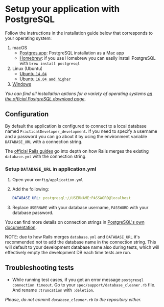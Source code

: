 # Setup your application with PostgreSQL

Follow the instructions in the installation guide below that corresponds to your operating system:

1.  macOS
    - [Postgres.app](https://postgresapp.com/): PostgreSQL installation as a Mac app
    - [Homebrew](https://brew.sh/): if you use Homebrew you can easily install PostgreSQL with `brew install postgresql`
1.  Linux (Ubuntu)
    - [Ubuntu `14.04`](https://www.digitalocean.com/community/tutorials/how-to-install-and-use-postgresql-on-ubuntu-14-04)
    - [Ubuntu `16.04 and higher`](https://www.digitalocean.com/community/tutorials/how-to-install-and-use-postgresql-on-ubuntu-16-04)
1.  [Windows](https://www.postgresql.org/download/windows/)

_You can find all installation options for a variety of operating systems [on the official PostgreSQL download page](https://www.postgresql.org/download/)_.

## Configuration

By default the application is configured to connect to a local database named `PracticalDeveloper_development`. If you need to specify a username and a password you can go about it by using the environment variable `DATABASE_URL` with a connection string.

The [official Rails guides](https://guides.rubyonrails.org/configuring.html#connection-preference) go into depth on how Rails merges the existing `database.yml` with the connection string.

### Setup `DATABASE_URL` in application.yml

1.  Open your `config/application.yml`

1.  Add the following:

    ```yml
    DATABASE_URL: postgresql://USERNAME:PASSWORD@localhost
    ```

1.  Replace `USERNAME` with your database username, `PASSWORD` with your database password.

You can find more details on connection strings in [PostgreSQL's own documentation](https://www.postgresql.org/docs/10/static/libpq-connect.html#LIBPQ-CONNSTRING).

NOTE: due to how Rails merges `database.yml` and `DATABASE_URL` it's recommended not to add the database name in the connection string. This will default to your development database name also during tests, which will effectively empty the development DB each time tests are run.

## Troubleshooting tests

- While running test cases, if you get an error message `postgresql connection timeout`. Go to your `spec/support/database_cleaner.rb` file. And rename `:truncation` with `:deletion`.

_Please, do not commit `database_cleaner.rb` to the repository either._
